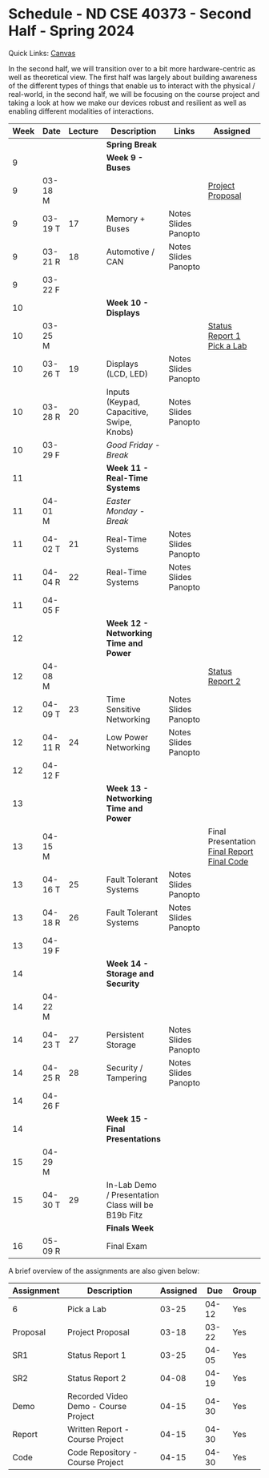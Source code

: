 # Schedule - ND CSE 40373 - Second Half - Spring 2024

Quick Links: [Canvas](https://canvas.nd.edu)

In the second half, we will transition over to a bit more hardware-centric as well as theoretical view.  The first half was largely about building awareness of the different types of things that enable us to interact with the physical / real-world, in the second half, we will be focusing on the course project and taking a look at how we make our devices robust and resilient as well as enabling different modalities of interactions.  

| **Week** | **Date** | **Lecture** | **Description** | **Links** | **Assigned** | **Due** |
| --- | --- | --- | --- | --- | --- | --- |
| | | | **Spring Break** | | | 
| 9 | | | **Week 9 - Buses** | | |  
| 9 | 03-18 M | | | | [Project Proposal](https://canvas.nd.edu/courses/91970/assignments/261764) | | 
| 9 | 03-19 T | 17 | Memory + Buses | Notes<br>Slides<br>Panopto | | | 
| 9 | 03-21 R | 18 | Automotive / CAN | Notes<br>Slides<br>Panopto | | | 
| 9 | 03-22 F | | | | | [Project Proposal](https://canvas.nd.edu/courses/91970/assignments/261764) | 
| 10 | | | **Week 10 - Displays** | | | 
| 10 | 03-25 M | | | | [Status Report 1](https://canvas.nd.edu/courses/91970/assignments/261771)<br>[Pick a Lab](https://canvas.nd.edu/courses/91970/assignments/261778) | | 
| 10 | 03-26 T | 19 | Displays (LCD, LED) | Notes<br>Slides<br>Panopto | | |
| 10 | 03-28 R | 20 | Inputs (Keypad, Capacitive, Swipe, Knobs) | Notes<br>Slides<br>Panopto | | |
| 10 | 03-29 F | | *Good Friday - Break* | | | None |     
| 11 | | | **Week 11 - Real-Time Systems** | | | 
| 11 | 04-01 M | | *Easter Monday - Break* | | | | 
| 11 | 04-02 T | 21 | Real-Time Systems | Notes<br>Slides<br>Panopto | | |
| 11 | 04-04 R | 22 | Real-Time Systems | Notes<br>Slides<br>Panopto | | |
| 11 | 04-05 F | | | | | [Status Report 1](https://canvas.nd.edu/courses/91970/assignments/261771) |
| 12 | | | **Week 12 - Networking Time and Power** | | | 
| 12 | 04-08 M | | | | [Status Report 2](https://canvas.nd.edu/courses/91970/assignments/261772) | | 
| 12 | 04-09 T | 23 | Time Sensitive Networking | Notes<br>Slides<br>Panopto | | |
| 12 | 04-11 R | 24 | Low Power Networking | Notes<br>Slides<br>Panopto | | |
| 12 | 04-12 F | | | | | [Pick a Lab](https://canvas.nd.edu/courses/91970/assignments/261778) |
| 13 | | | **Week 13 - Networking Time and Power** | | | 
| 13 | 04-15 M | | | | Final Presentation<br>[Final Report](https://canvas.nd.edu/courses/91970/assignments/261776)<br>[Final Code](https://canvas.nd.edu/courses/91970/assignments/261777) | | 
| 13 | 04-16 T | 25 | Fault Tolerant Systems | Notes<br>Slides<br>Panopto | | |
| 13 | 04-18 R | 26 | Fault Tolerant Systems | Notes<br>Slides<br>Panopto | | |
| 13 | 04-19 F | | | | | [Status Report 2](https://canvas.nd.edu/courses/91970/assignments/261772) |
| 14 | | | **Week 14 - Storage and Security** | | | 
| 14 | 04-22 M | | | | | | 
| 14 | 04-23 T | 27 | Persistent Storage | Notes<br>Slides<br>Panopto | | |
| 14 | 04-25 R | 28 | Security / Tampering | Notes<br>Slides<br>Panopto | | |
| 14 | 04-26 F | | | | | None |
| 14 | | | **Week 15 - Final Presentations** | | | 
| 15 | 04-29 M | | | | | | 
| 15 | 04-30 T | 29 | In-Lab Demo / Presentation<br>Class will be B19b Fitz | | | Final Presentation<br>[Final Report](https://canvas.nd.edu/courses/91970/assignments/261776)<br>[Final Code](https://canvas.nd.edu/courses/91970/assignments/261777) |
| | | | **Finals Week** | | | 
| 16 | 05-09 R | | Final Exam | | | | 

A brief overview of the assignments are also given below:

| Assignment | Description | Assigned | Due | Group |
| --- | --- | --- | --- | --- | 
| 6 | Pick a Lab | 03-25 | 04-12 | Yes | 
| Proposal | Project Proposal | 03-18 | 03-22 | Yes | 
| SR1 | Status Report 1 | 03-25 | 04-05 | Yes | 
| SR2 | Status Report 2 | 04-08 | 04-19 | Yes |  
| Demo | Recorded Video Demo - Course Project | 04-15 | 04-30 | Yes |
| Report | Written Report - Course Project | 04-15 | 04-30 | Yes |
| Code | Code Repository - Course Project | 04-15 | 04-30 | Yes |